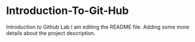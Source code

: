 # Introduction-To-Git-Hub
Introduction to Github Lab 
I am editing the README file. Adding some more details about the project description.

